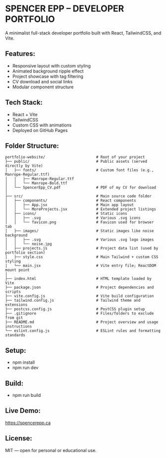 # SPENCER EPP – DEVELOPER PORTFOLIO

A minimalist full-stack developer portfolio built with React, TailwindCSS, and Vite.

## Features:
- Responsive layout with custom styling
- Animated background ripple effect
- Project showcase with tag filtering
- CV download and social links
- Modular component structure

## Tech Stack:
- React + Vite
- TailwindCSS
- Custom CSS with animations
- Deployed on GitHub Pages

## Folder Structure:
```
portfolio-website/                       # Root of your project                         
├── public/                              # Public assets (served directly by Vite)      
│   ├── fonts/                           # Custom font files (e.g., Manrope-Regular.ttf)
│   │   ├── Manrope-Regular.ttf                                                         
│   │   └── Manrope-Bold.ttf                                                            
│   └── SpencerEpp_CV.pdf                # PDF of my CV for download                    
│                                                                                       
├── src/                                 # Main source code folder                      
│   ├── components/                      # React components                             
│   │   ├── App.jsx                      # Main app layout                              
│   │   └── MoreProjects.jsx             # Extended project listings                    
│   ├── icons/                           # Static icons                                 
│   │   ├── .svg                         # Various .svg icons                           
│   │   └── favicon.png                  # Favicon used for browser tab                 
│   ├── images/                          # Static images like noise background          
│   │   ├── .svg                         # Various .svg logo images                     
│   │   └── noise.jpg                                                                   
│   ├── projects.js                      # Project data list (used by portfolio section)
│   ├── style.css                        # Main Tailwind + custom CSS styling           
│   └── main.jsx                         # Vite entry file; ReactDOM mount point        
│                                                                                       
├── index.html                           # HTML template loaded by Vite                 
├── package.json                         # Project dependencies and scripts             
├── vite.config.js                       # Vite build configuration                     
├── tailwind.config.js                   # Tailwind theme and extensions                
├── postcss.config.js                    # PostCSS plugin setup                         
├── .gitignore                           # Files/folders to exclude from git            
├── README.md                            # Project overview and usage instructions      
└── eslint.config.js                     # ESLint rules and formatting standards        
```

## Setup:
- npm install
- npm run dev

## Build:
- npm run build

## Live Demo:
https://spencerepp.ca

## License:
MIT — open for personal or educational use.